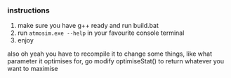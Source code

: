 ### instructions

1. make sure you have g++ ready and run build.bat
2. run `atmosim.exe --help` in your favourite console terminal
3. enjoy

also oh yeah you have to recompile it to change some things, like what parameter it optimises for, go modify optimiseStat() to return whatever you want to maximise
